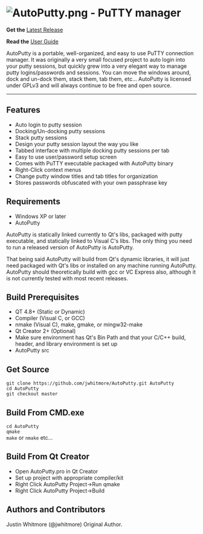 ![AutoPutty.png](https://github.com/jwhitmore/AutoPutty/blob/master/AutoPutty.png?raw=true "AutoPutty") - PuTTY manager
=========

**Get the** [Latest Release](https://github.com/jwhitmore/AutoPutty/releases/latest)

**Read the** [User Guide](UserGuide.md) 

AutoPutty is a portable, well-organized, and easy to use PuTTY connection manager.  It was originally a very small focused project to auto login into your putty sessions, but quickly grew into a very elegant way to manage putty logins/passwords and sessions.  You can move the windows around, dock and un-dock them, stack them, tab them, etc...  AutoPutty is licensed under GPLv3 and will always continue to be free and open source.
***
Features
--------
- Auto login to putty session
- Docking/Un-docking putty sessions
- Stack putty sessions
- Design your putty session layout the way you like
- Tabbed interface with multiple docking putty sessions per tab
- Easy to use user/password setup screen
- Comes with PuTTY executable packaged with AutoPutty binary
- Right-Click context menus
- Change putty window titles and tab titles for organization
- Stores passwords obfuscated with your own passphrase key

Requirements
---------
- Windows XP or later
- AutoPutty

AutoPutty is statically linked currently to Qt's libs, packaged with putty executable, and statically linked to Visual C's libs.  The only thing you need to run a released version of AutoPutty is AutoPutty.

That being said AutoPutty will build from Qt's dynamic libraries, it will just need packaged with Qt's libs or installed on any machine running AutoPutty.  AutoPutty should theoretically build with gcc or VC Express also, although it is not currently tested with most recent releases.

Build Prerequisites
---------
- QT 4.8+ (Static or Dynamic)
- Compiler (Visual C, or GCC)
- nmake (Visual C), make, gmake, or mingw32-make
- Qt Creator 2+ (Optional)
- Make sure environment has Qt's Bin Path and that your C/C++ build, header, and library environment is set up
- AutoPutty src

Get Source
---------
`git clone https://github.com/jwhitmore/AutoPutty.git AutoPutty`  
`cd AutoPutty`  
`git checkout master`  

Build From CMD.exe
---------
`cd AutoPutty`  
`qmake`  
`make` or `nmake` etc...   

Build From Qt Creator
---------
- Open AutoPutty.pro in Qt Creator
- Set up project with appropriate compiler/kit
- Right Click AutoPutty Project->Run qmake
- Right Click AutoPutty Project->Build

Authors and Contributors
---------
Justin Whitmore (@jwhitmore) Original Author.







